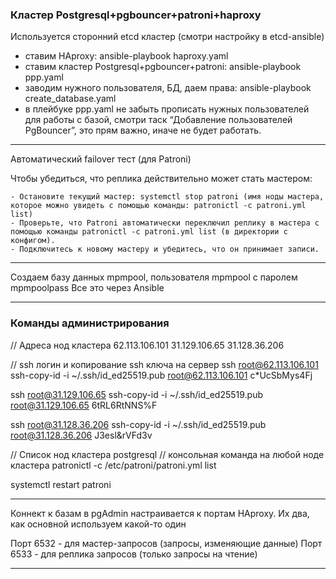### Кластер Postgresql+pgbouncer+patroni+haproxy

Используется сторонний etcd кластер (смотри настройку в etcd-ansible)

 - ставим HAproxy: ansible-playbook haproxy.yaml
 - ставим кластер Postgresql+pgbouncer+patroni: ansible-playbook ppp.yaml
 - заводим нужного пользователя, БД, даем права: ansible-playbook create_database.yaml
 - в плейбуке ppp.yaml не забыть прописать нужных пользователей для работы с базой, смотри таск “Добавление пользователей PgBouncer”, это прям важно, иначе не будет работать.

----

Автоматический failover тест (для Patroni)

Чтобы убедиться, что реплика действительно может стать мастером:

    - Остановите текущий мастер: systemctl stop patroni (имя ноды мастера, которое можно увидеть с помощью команды: patronictl -c patroni.yml list)
    - Проверьте, что Patroni автоматически переключил реплику в мастера с помощью команды patronictl -c patroni.yml list (в директории с конфигом).
    - Подключитесь к новому мастеру и убедитесь, что он принимает записи.

---

Создаем базу данных mpmpool, пользователя mpmpool с паролем mpmpoolpass
Все это через Ansible

---

### Команды администрирования 
// Адреса нод кластера
62.113.106.101
31.129.106.65
31.128.36.206

// ssh логин и копирование ssh ключа на сервер
ssh root@62.113.106.101
ssh-copy-id -i ~/.ssh/id_ed25519.pub root@62.113.106.101
c*UcSbMys4Fj

ssh root@31.129.106.65
ssh-copy-id -i ~/.ssh/id_ed25519.pub root@31.129.106.65
6tRL6RtNNS%F

ssh root@31.128.36.206
ssh-copy-id -i ~/.ssh/id_ed25519.pub root@31.128.36.206
J3esl&rVFd3v

// Список нод кластера postgresql
// консольная команда на любой ноде кластера
patronictl -c /etc/patroni/patroni.yml list

systemctl restart patroni

------------

Коннект к базам в pgAdmin настраивается к портам HAproxy. Их два, как основной используем какой-то один

Порт 6532 - для мастер-запросов (запросы, изменяющие данные)
Порт 6533 - для реплика запросов (только запросы на чтение)

-------------
